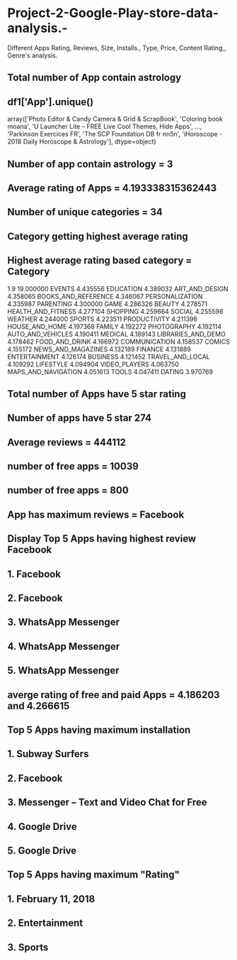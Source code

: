 # Project-2-Google-Play-store-data-analysis.-
Different Apps Rating, Reviews, Size, Installs., Type, Price, Content Rating,, Genre's analysis. 
## Total number of App contain astrology
## df1['App'].unique()
array(['Photo Editor & Candy Camera & Grid & ScrapBook',
       'Coloring book moana',
       'U Launcher Lite – FREE Live Cool Themes, Hide Apps', ...,
       'Parkinson Exercices FR', 'The SCP Foundation DB fr nn5n',
       'iHoroscope - 2018 Daily Horoscope & Astrology'], dtype=object)
## Number of app contain astrology = 3
## Average rating of Apps =  4.193338315362443
## Number of unique categories =  34
## Category getting highest average rating
## Highest average rating based category =  Category
1.9                    19.000000
EVENTS                  4.435556
EDUCATION               4.389032
ART_AND_DESIGN          4.358065
BOOKS_AND_REFERENCE     4.346067
PERSONALIZATION         4.335987
PARENTING               4.300000
GAME                    4.286326
BEAUTY                  4.278571
HEALTH_AND_FITNESS      4.277104
SHOPPING                4.259664
SOCIAL                  4.255598
WEATHER                 4.244000
SPORTS                  4.223511
PRODUCTIVITY            4.211396
HOUSE_AND_HOME          4.197368
FAMILY                  4.192272
PHOTOGRAPHY             4.192114
AUTO_AND_VEHICLES       4.190411
MEDICAL                 4.189143
LIBRARIES_AND_DEMO      4.178462
FOOD_AND_DRINK          4.166972
COMMUNICATION           4.158537
COMICS                  4.155172
NEWS_AND_MAGAZINES      4.132189
FINANCE                 4.131889
ENTERTAINMENT           4.126174
BUSINESS                4.121452
TRAVEL_AND_LOCAL        4.109292
LIFESTYLE               4.094904
VIDEO_PLAYERS           4.063750
MAPS_AND_NAVIGATION     4.051613
TOOLS                   4.047411
DATING                  3.970769
## Total number of Apps have 5 star rating
## Number of apps have 5 star 274
## Average reviews = 444112
## number of free apps = 10039
## number of free apps = 800
## App has maximum reviews = Facebook
## Display Top 5 Apps having highest review Facebook
## 1. Facebook
## 2. Facebook
## 3. WhatsApp Messenger
## 4. WhatsApp Messenger
## 5. WhatsApp Messenger
## averge rating of free and paid Apps = 4.186203 and 4.266615
## Top 5 Apps having maximum installation
## 1. Subway Surfers
## 2. Facebook
## 3.   Messenger – Text and Video Chat for Free
## 4. Google Drive
## 5. Google Drive
## Top 5 Apps having maximum "Rating"
## 1. February 11, 2018
## 2. Entertainment
## 3. Sports
